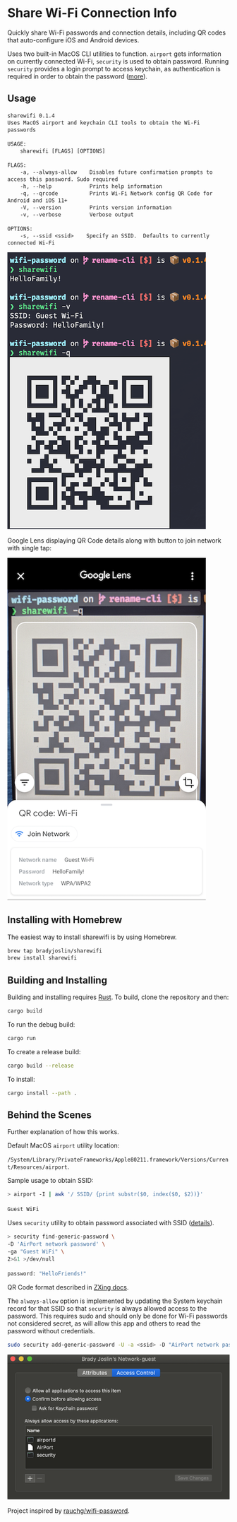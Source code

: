 # Share Wi-Fi Connection Info

Quickly share Wi-Fi passwords and connection details, including QR codes that auto-configure iOS and Android devices.

Uses two built-in MacOS CLI utilities to function. `airport` gets information on currently connected Wi-Fi, `security` is used to obtain password. Running `security` provides a login prompt to access keychain, as authentication is required in order to obtain the password ([more](#behind-the-scenes)).

## Usage

```text
sharewifi 0.1.4
Uses MacOS airport and keychain CLI tools to obtain the Wi-Fi passwords

USAGE:
    sharewifi [FLAGS] [OPTIONS]

FLAGS:
    -a, --always-allow    Disables future confirmation prompts to access this password. Sudo required
    -h, --help            Prints help information
    -q, --qrcode          Prints Wi-Fi Network config QR Code for Android and iOS 11+
    -V, --version         Prints version information
    -v, --verbose         Verbose output

OPTIONS:
    -s, --ssid <ssid>    Specify an SSID.  Defaults to currently connected Wi-Fi
```

![screenshot](./screenshot.png)

Google Lens displaying QR Code details along with button to join network with single tap:

![google lens](./googlelens.png)

## Installing with Homebrew

The easiest way to install sharewifi is by using Homebrew.

```bash
brew tap bradyjoslin/sharewifi
brew install sharewifi
```

## Building and Installing

Building and installing requires [Rust](https://www.rust-lang.org/tools/install). To build, clone the repository and then:

```bash
cargo build
```

To run the debug build:

```bash
cargo run
```

To create a release build:

```bash
cargo build --release
```

To install:

```bash
cargo install --path .
```

## Behind the Scenes

Further explanation of how this works.

Default MacOS `airport` utility location:

`/System/Library/PrivateFrameworks/Apple80211.framework/Versions/Current/Resources/airport`.

Sample usage to obtain SSID:

```bash
> airport -I | awk '/ SSID/ {print substr($0, index($0, $2))}'

Guest WiFi
```

Uses `security` utility to obtain password associated with SSID ([details](https://macromates.com/blog/2006/keychain-access-from-shell/)).

```bash
> security find-generic-password \
-D 'AirPort network password' \
-ga "Guest WiFi" \
2>&1 >/dev/null

password: "HelloFriends!"
```

QR Code format described in [ZXing docs](https://github.com/zxing/zxing/wiki/Barcode-Contents#wi-fi-network-config-android-ios-11).

The `always-allow` option is implemented by updating the System keychain record for that SSID so that `security` is always allowed access to the password. This requires sudo and should only be done for Wi-Fi passwords not considered secret, as will allow this app and others to read the password without credentials.

```bash
sudo security add-generic-password -U -a <ssid> -D "AirPort network password" -T "/usr/bin/security" -s "AirPort"  /Library/Keychains/System.keychain
```

![keychain](keychain.png)

Project inspired by [rauchg/wifi-password](https://github.com/rauchg/wifi-password).
